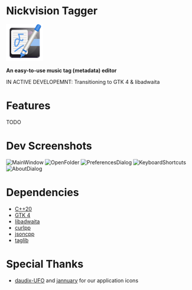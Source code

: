 # Nickvision Tagger
<img src="src/resources/org.nickvision.tagger.svg" width="100" height="100"/>

**An easy-to-use music tag (metadata) editor**

IN ACTIVE DEVELOPEMNT: Transitioning to GTK 4 & libadwaita

# Features
TODO

# Dev Screenshots
![MainWindow](https://user-images.githubusercontent.com/17648453/190164690-a20bac35-e5f9-4671-b9a5-457e25ab645a.png)
![OpenFolder](https://user-images.githubusercontent.com/17648453/190164700-3e1cb5ad-6bc5-4bc9-95aa-0c2a11a1c5cf.png)
![PreferencesDialog](https://user-images.githubusercontent.com/17648453/190164715-7bd09f81-7747-40bf-902b-ffcf7353bbd2.png)
![KeyboardShortcuts](https://user-images.githubusercontent.com/17648453/190164726-de3ffe34-9da4-4b9c-bf2f-9e2ddd914cf6.png)
![AboutDialog](https://user-images.githubusercontent.com/17648453/190164747-22f029fd-239f-4665-b5c7-f5c72fcfb79f.png)

# Dependencies
- [C++20](https://en.cppreference.com/w/cpp/20)
- [GTK 4](https://www.gtk.org/)
- [libadwaita](https://gnome.pages.gitlab.gnome.org/libadwaita/)
- [curlpp](http://www.curlpp.org/)
- [jsoncpp](https://github.com/open-source-parsers/jsoncpp)
- [taglib](https://taglib.org/)

# Special Thanks
- [daudix-UFO](https://github.com/daudix-UFO) and [jannuary](https://github.com/jannuary) for our application icons

